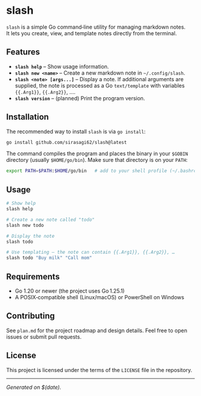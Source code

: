 # slash

`slash` is a simple Go command‑line utility for managing markdown notes.  
It lets you create, view, and template notes directly from the terminal.

## Features

- **`slash help`** – Show usage information.
- **`slash new <name>`** – Create a new markdown note in `~/.config/slash`.
- **`slash <note> [args...]`** – Display a note. If additional arguments are supplied,
  the note is processed as a Go `text/template` with variables `{{.Arg1}}`, `{{.Arg2}}`, ….
- **`slash version`** – (planned) Print the program version.

## Installation

The recommended way to install `slash` is via `go install`:

```bash
go install github.com/sirasagi62/slash@latest
```

The command compiles the program and places the binary in your `$GOBIN` directory
(usually `$HOME/go/bin`). Make sure that directory is on your `PATH`:

```bash
export PATH=$PATH:$HOME/go/bin   # add to your shell profile (~/.bashrc, ~/.zshrc, …)
```

## Usage

```bash
# Show help
slash help

# Create a new note called "todo"
slash new todo

# Display the note
slash todo

# Use templating – the note can contain {{.Arg1}}, {{.Arg2}}, …
slash todo "Buy milk" "Call mom"
```

## Requirements

- Go 1.20 or newer (the project uses Go 1.25.1)
- A POSIX‑compatible shell (Linux/macOS) or PowerShell on Windows

## Contributing

See `plan.md` for the project roadmap and design details. Feel free to open
issues or submit pull requests.

## License

This project is licensed under the terms of the `LICENSE` file in the repository.

---

*Generated on $(date).*
